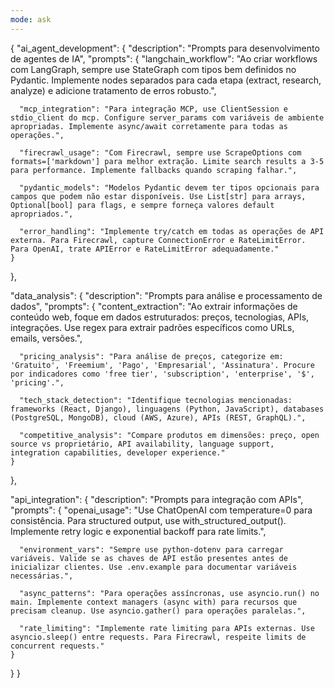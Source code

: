 ```yaml
---
mode: ask
---
```

{
  "ai_agent_development": {
    "description": "Prompts para desenvolvimento de agentes de IA",
    "prompts": {
      "langchain_workflow": "Ao criar workflows com LangGraph, sempre use StateGraph com tipos bem definidos no Pydantic. Implemente nodes separados para cada etapa (extract, research, analyze) e adicione tratamento de erros robusto.",
      
      "mcp_integration": "Para integração MCP, use ClientSession e stdio_client do mcp. Configure server_params com variáveis de ambiente apropriadas. Implemente async/await corretamente para todas as operações.",
      
      "firecrawl_usage": "Com Firecrawl, sempre use ScrapeOptions com formats=['markdown'] para melhor extração. Limite search results a 3-5 para performance. Implemente fallbacks quando scraping falhar.",
      
      "pydantic_models": "Modelos Pydantic devem ter tipos opcionais para campos que podem não estar disponíveis. Use List[str] para arrays, Optional[bool] para flags, e sempre forneça valores default apropriados.",
      
      "error_handling": "Implemente try/catch em todas as operações de API externa. Para Firecrawl, capture ConnectionError e RateLimitError. Para OpenAI, trate APIError e RateLimitError adequadamente."
    }
  },
  
  "data_analysis": {
    "description": "Prompts para análise e processamento de dados",
    "prompts": {
      "content_extraction": "Ao extrair informações de conteúdo web, foque em dados estruturados: preços, tecnologias, APIs, integrações. Use regex para extrair padrões específicos como URLs, emails, versões.",
      
      "pricing_analysis": "Para análise de preços, categorize em: 'Gratuito', 'Freemium', 'Pago', 'Empresarial', 'Assinatura'. Procure por indicadores como 'free tier', 'subscription', 'enterprise', '$', 'pricing'.",
      
      "tech_stack_detection": "Identifique tecnologias mencionadas: frameworks (React, Django), linguagens (Python, JavaScript), databases (PostgreSQL, MongoDB), cloud (AWS, Azure), APIs (REST, GraphQL).",
      
      "competitive_analysis": "Compare produtos em dimensões: preço, open source vs proprietário, API availability, language support, integration capabilities, developer experience."
    }
  },
  
  "api_integration": {
    "description": "Prompts para integração com APIs",
    "prompts": {
      "openai_usage": "Use ChatOpenAI com temperature=0 para consistência. Para structured output, use with_structured_output(). Implemente retry logic e exponential backoff para rate limits.",
      
      "environment_vars": "Sempre use python-dotenv para carregar variáveis. Valide se as chaves de API estão presentes antes de inicializar clientes. Use .env.example para documentar variáveis necessárias.",
      
      "async_patterns": "Para operações assíncronas, use asyncio.run() no main. Implemente context managers (async with) para recursos que precisam cleanup. Use asyncio.gather() para operações paralelas.",
      
      "rate_limiting": "Implemente rate limiting para APIs externas. Use asyncio.sleep() entre requests. Para Firecrawl, respeite limits de concurrent requests."
    }
  }
}